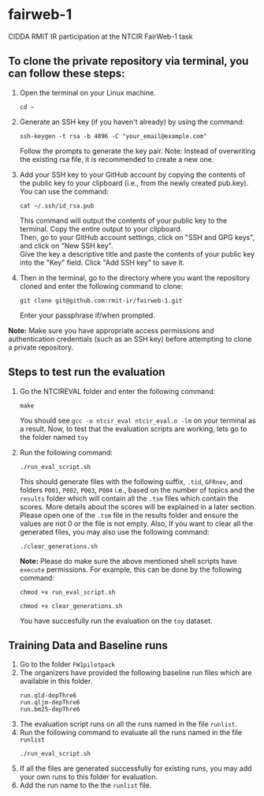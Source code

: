 # fairweb-1
CIDDA RMIT IR participation at the NTCIR FairWeb-1 task

## To clone the private repository via terminal, you can follow these steps:

1. Open the terminal on your Linux machine.
   
   ```
   cd ~
   ```
2. Generate an SSH key (if you haven't already) by using the command:

   ```
   ssh-keygen -t rsa -b 4096 -C "your_email@example.com"
   ```
   Follow the prompts to generate the key pair. 
   Note: Instead of overwriting the existing rsa file, it is recommended to create a new one.
4. Add your SSH key to your GitHub account by copying the contents of the public key to your clipboard (i.e., from the newly created pub.key). 
   You can use the command:
   
   ```
   cat ~/.ssh/id_rsa.pub
   ```
   
   This command will output the contents of your public key to the terminal. Copy the entire output to your clipboard.<br>
   Then, go to your GitHub account settings, click on "SSH and GPG keys", and click on "New SSH key". <br>
   Give the key a descriptive title and paste the contents of your public key into the "Key" field. Click "Add SSH key" to save it.
5. Then in the terminal, go to the directory where you want the repository cloned and enter the following command to clone:
   
   ```
   git clone git@github.com:rmit-ir/fairweb-1.git
   ```
   
   Enter your passphrase if/when prompted.

**Note:** Make sure you have appropriate access permissions and authentication credentials (such as an SSH key) before attempting to clone a private repository.

## Steps to test run the evaluation

1. Go the NTCIREVAL folder and enter the following command:
   ```
   make
   ```
   You should see `gcc -o ntcir_eval ntcir_eval.o -lm` on your terminal as a result.
   Now, to test that the evaluation scripts are working, lets go to the folder named `toy`
2. Run the following command:
   ```
   ./run_eval_script.sh
   ```
   This should generate files with the following suffix, `.tid`, `GFRnev`, and folders `P001`, `P002`, `P003`, `P004` i.e., based on the number of topics and the `results` folder which will contain all the `.tsm` files which contain the scores. More details about the scores will be explained in a later section. Please open one of the `.tsm` file in the results folder and ensure the values are not 0 or the file is not empty.
   Also, If you want to clear all the generated files, you may also use the following command:
   ```
   ./clear_generations.sh
   ```
   **Note:** Please do make sure the above mentioned shell scripts have `execute` permissions. For example, this can be done by the following command:
   ```
   chmod +x run_eval_script.sh
   ```
   
   ```
   chmod +x clear_generations.sh
   ```
   You have succesfully run the evaluation on the `toy` dataset.
   
## Training Data and Baseline runs

1. Go to the folder `FW1pilotpack`
2. The organizers have provided the following baseline run files which are available in this folder.
   ```
   run.qld-depThre6
   run.qljm-depThre6
   run.bm25-depThre6
   ```
3. The evaluation script runs on all the runs named in the file `runlist`.
4. Run the following command to evaluate all the runs named in the file `runlist`
   ```
   ./run_eval_script.sh
   ```
5. If all the files are generated successfully for existing runs, you may add your own runs to this folder for evaluation.
6. Add the run name to the the `runlist` file.
   
